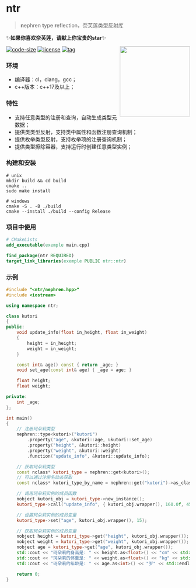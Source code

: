 # ntr

> **n**ephren **t**ype **r**eflection，奈芙莲类型反射库

✨**如果你喜欢奈芙莲，请献上你宝贵的star**✨

<img align='right' src='img/nephren.png' width="192"></img>

[![code-size](https://img.shields.io/github/languages/code-size/YGXXD/ntr?style=flat)](https://github.com/YGXXD/ntr/archive/main.zip) [![license](https://img.shields.io/github/license/YGXXD/ntr)](LICENSE) [![tag](https://img.shields.io/github/v/tag/YGXXD/ntr)](https://github.com/YGXXD/ntr/tags)

### 环境

- 编译器：cl，clang，gcc；
- c++版本：c++17及以上；

### 特性 

- 支持任意类型的注册和查询，自动生成类型元数据；
- 提供类类型反射，支持类中属性和函数注册查询机制；
- 提供枚举类型反射，支持枚举项的注册查询机制；
- 提供类型擦除容器，支持运行时创建任意类型实例；

### 构建和安装 

```shell
# unix
mkdir build && cd build
cmake ..
sudo make install

# windows
cmake -S . -B ./build
cmake --install ./build --config Release
```

### 项目中使用 

```cmake
# CMakeLists
add_executable(exemple main.cpp)

find_package(ntr REQUIRED)
target_link_libraries(exemple PUBLIC ntr::ntr)
```

### 示例 

```c++
#include "<ntr/nephren.hpp>"
#include <iostream>

using namespace ntr;

class kutori
{
public:
    void update_info(float in_height, float in_weight)
    {
        height = in_height;
        weight = in_weight;
    }

    const int& age() const { return _age; }
    void set_age(const int& age) { _age = age; }

    float height;
    float weight;

private:
    int _age;
};

int main()
{
    // 注册珂朵莉类型
    nephren::type<kutori>("kutori")
        .property("age", &kutori::age, &kutori::set_age)
        .property("height", &kutori::height)
        .property("weight", &kutori::weight)
        .function("update_info", &kutori::update_info);

    // 获取珂朵莉类型
    const nclass* kutori_type = nephren::get<kutori>();
    // 可以通过注册名动态获取
    const nclass* kutori_type_by_name = nephren::get("kutori")->as_class();

    // 调用珂朵莉实例的成员函数
    nobject kutori_obj = kutori_type->new_instance();
    kutori_type->call("update_info", { kutori_obj.wrapper(), 160.0f, 45.0f });

    // 设置珂朵莉实例的成员变量
    kutori_type->set("age", kutori_obj.wrapper(), 15);

    // 获取珂朵莉实例的成员变量
    nobject height = kutori_type->get("height", kutori_obj.wrapper());
    nobject weight = kutori_type->get("weight", kutori_obj.wrapper());
    nobject age = kutori_type->get("age", kutori_obj.wrapper());
    std::cout << "珂朵莉的身高是: " << height.as<float>() << "cm" << std::endl;
    std::cout << "珂朵莉的体重是: " << weight.as<float>() << "kg" << std::endl;
    std::cout << "珂朵莉的年龄是: " << age.as<int>() << "岁" << std::endl;

    return 0;
}
```